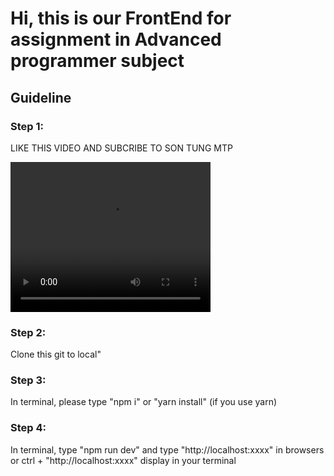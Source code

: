 <h1>Hi, this is our FrontEnd for assignment in Advanced programmer subject</h1>
<h2>Guideline </h2>
<h3>Step 1:</h3>
<p>LIKE THIS VIDEO AND SUBCRIBE TO SON TUNG MTP</p>
<video width="320" height="240" controls>
  <source src="movie.mp4" type="video/mp4">
  <source src="movie.ogg" type="video/ogg">
Your browser does not support the video tag.
</video>
<h3>Step 2:</h3>
<p>Clone this git to local"</p>
<h3>Step 3:</h3>
<p>In terminal, please type "npm i" or "yarn install" (if you use yarn) </p>
<h3>Step 4:</h3>
<p>In terminal, type "npm run dev" and type "http://localhost:xxxx" in browsers or ctrl + "http://localhost:xxxx" display in your terminal </p>
